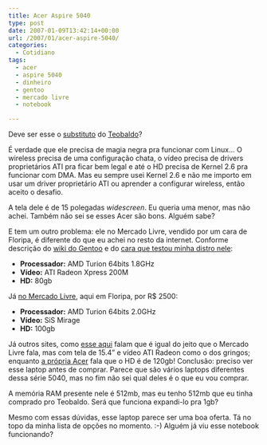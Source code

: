 ```yaml
---
title: Acer Aspire 5040
type: post
date: 2007-01-09T13:42:14+00:00
url: /2007/01/acer-aspire-5040/
categories:
  - Cotidiano
tags:
  - acer
  - aspire 5040
  - dinheiro
  - gentoo
  - mercado livre
  - notebook

---
```

Deve ser esse o [substituto][1] do [Teobaldo][2]?

É verdade que ele precisa de magia negra pra funcionar com Linux… O wireless precisa de uma configuração chata, o vídeo precisa de drivers proprietários ATI pra ficar bem legal e até o HD precisa de Kernel 2.6 pra funcionar com DMA. Mas eu sempre usei Kernel 2.6 e não me importo em usar um driver proprietário ATI ou aprender a configurar wireless, então aceito o desafio.

A tela dele é de 15 polegadas _widescreen_. Eu queria uma menor, mas não achei. Também não sei se esses Acer são bons. Alguém sabe?

E tem um outro problema: ele no Mercado Livre, vendido por um cara de Floripa, é diferente do que eu achei no resto da internet. Conforme descrição do [wiki do Gentoo][3] e do [cara que testou minha distro nele][4]:

  * **Processador:** AMD Turion 64bits 1.8GHz
  * **Vídeo:** ATI Radeon Xpress 200M
  * **HD:** 80gb

Já [no Mercado Livre][5], aqui em Floripa, por R$ 2500:

  * **Processador:** AMD Turion 64bits 2.0GHz
  * **Vídeo:** SiS Mirage
  * **HD:** 100gb

Já outros sites, como [esse aqui][6] falam que é igual do jeito que o Mercado Livre fala, mas com tela de 15.4” e vídeo ATI Radeon como o dos gringos; enquanto [a própria Acer][7] fala que o HD é de 120gb! Conclusão: preciso ver esse laptop antes de comprar. Parece que são vários laptops diferentes dessa série 5040, mas no fim não sei qual deles é o que eu vou comprar.

A memória RAM presente nele é 512mb, mas eu tenho 512mb que eu tinha comprado pro Teobaldo. Será que funciona expandi-lo pra 1gb?

Mesmo com essas dúvidas, esse laptop parece ser uma boa oferta. Tá no topo da minha lista de opções no momento. :-) Alguém já viu esse notebook funcionando?

 [1]: http://tiagomadeira.net/2007/01/07/errar-duas-vezes-e-burrice/
 [2]: http://tiagomadeira.net/2006/12/28/teobaldo-no-medico/
 [3]: http://gentoo-wiki.com/HARDWARE_Acer_Aspire_5040
 [4]: http://obsolete.freeshell.org/acer.html
 [5]: http://produto.mercadolivre.com.br/MLB-51662034-acer-5040-turion-20-512mb-100gb-15wide-nfgarantfrete-5043-_JM
 [6]: http://www.pluginformatica.com/loja/produto.php?loja=10&IdProd=3435
 [7]: http://209.85.165.104/search?q=cache:9soTPhSlJrYJ:www.acer.co.th/product/travelmate/Aspire5040/index.htm+acer+aspire+5040

